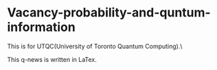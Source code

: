 # Vacancy-probability-and-quntum-information

This is for UTQC(University of Toronto Quantum Computing).\

This q-news is written in LaTex. 
